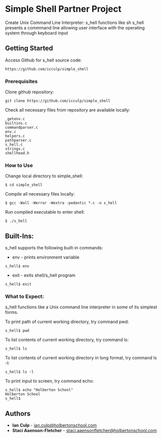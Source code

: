 # Simple Shell Partner Project

Create Unix Command Line Interpreter: s_hell functions like sh
s_hell presents a commmand line allowing user interface with the operating system through keyboard input

## Getting Started

Access Github for s_hell source code:

```
https://github.com/icculp/simple_shell
```

### Prerequisites

Clone github repository:

```
git clone https://github.com/icculp/simple_shell
```

Check all necessary files from repository are available locally:
```
_getenv.c
builtins.c
commandparser.c
env.c
helpers.c
pathparser.c
s_hell.c
strings.c
shellhead.h
```

### How to Use

Change local directory to simple_shell:

```
$ cd simple_shell
```

Compile all necessary files locally:

```
$ gcc -Wall -Werror -Wextra -pedantic *.c -o s_hell
```

Run compiled executable to enter shell:

```
$ ./s_hell
```

## Built-Ins:
s_hell supports the following built-in commands:

* env - prints environment variable

```
s_hell$ env
```

* exit - exits shell/s_hell program

```
s_hell$ exit
```

### What to Expect:

s_hell functions like a Unix command line interpreter in some of its simplest forms.

To print path of current working directory, try command pwd:

```
s_hell$ pwd
```

To list contents of current working directory, try command ls:

```
s_hell$ ls
```

To list contents of current working directory in long format, try command ls -l:

```
s_hell$ ls -l
```

To print input to screen, try command echo:

```
s_hell$ echo "Holberton School"
Holberton School
s_hell$
```

## Authors

* **Ian Culp** - ian.culp@holbertonschool.com
* **Staci Aaenson-Fletcher** - staci.aaensonfletcher@holbertonschool.com
